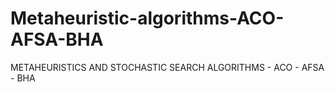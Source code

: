 # Metaheuristic-algorithms-ACO-AFSA-BHA
METAHEURISTICS AND STOCHASTIC SEARCH ALGORITHMS - ACO - AFSA - BHA
